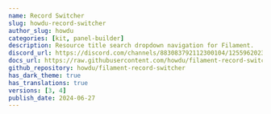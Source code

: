 ```yaml
---
name: Record Switcher
slug: howdu-record-switcher
author_slug: howdu
categories: [kit, panel-builder]
description: Resource title search dropdown navigation for Filament.
discord_url: https://discord.com/channels/883083792112300104/1255962023762858006
docs_url: https://raw.githubusercontent.com/howdu/filament-record-switcher/main/README.md
github_repository: howdu/filament-record-switcher
has_dark_theme: true
has_translations: true
versions: [3, 4]
publish_date: 2024-06-27
---
```

